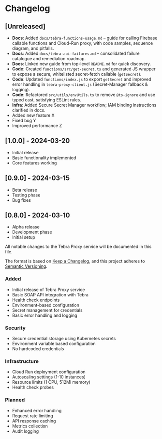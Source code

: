 # Changelog

## [Unreleased]

- **Docs**: Added `docs/tebra-functions-usage.md` – guide for calling Firebase callable
  functions and Cloud-Run proxy, with code samples, sequence diagram, and pitfalls.
- **Docs**: Added `docs/tebra-api-failures.md` – consolidated failure catalogue and
  remediation roadmap.
- **Docs**: Linked new guide from top-level `README.md` for quick discovery.
- **Code**: Created `functions/src/get-secret.ts` and generated JS wrapper
  to expose a secure, whitelisted secret-fetch callable (`getSecret`).
- **Code**: Updated `functions/index.js` to export `getSecret` and improved
  error handling in `tebra-proxy-client.js` (Secret-Manager fallback & logging).
- **Code**: Refactored `src/utils/envUtils.ts` to remove `@ts-ignore` and use
  typed cast, satisfying ESLint rules.
- **Infra**: Added Secure Secret Manager workflow; IAM binding instructions
  clarified in docs.
- Added new feature X
- Fixed bug Y
- Improved performance Z

## [1.0.0] - 2024-03-20

- Initial release
- Basic functionality implemented
- Core features working

## [0.9.0] - 2024-03-15

- Beta release
- Testing phase
- Bug fixes

## [0.8.0] - 2024-03-10

- Alpha release
- Development phase
- Initial setup

All notable changes to the Tebra Proxy service will be documented in this file.

The format is based on [Keep a Changelog](https://keepachangelog.com/en/1.0.0/),
and this project adheres to [Semantic Versioning](https://semver.org/spec/v2.0.0.html).

### Added
- Initial release of Tebra Proxy service
- Basic SOAP API integration with Tebra
- Health check endpoints
- Environment-based configuration
- Secret management for credentials
- Basic error handling and logging

### Security
- Secure credential storage using Kubernetes secrets
- Environment variable based configuration
- No hardcoded credentials

### Infrastructure
- Cloud Run deployment configuration
- Autoscaling settings (1-10 instances)
- Resource limits (1 CPU, 512Mi memory)
- Health check probes

### Planned
- Enhanced error handling
- Request rate limiting
- API response caching
- Metrics collection
- Audit logging